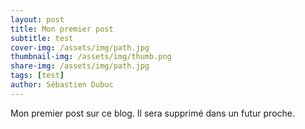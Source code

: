 ```yaml
---
layout: post
title: Mon premier post
subtitle: test
cover-img: /assets/img/path.jpg
thumbnail-img: /assets/img/thumb.png
share-img: /assets/img/path.jpg
tags: [test]
author: Sébastien Dubuc
---
```


Mon premier post sur ce blog. Il sera supprimé dans un futur proche.